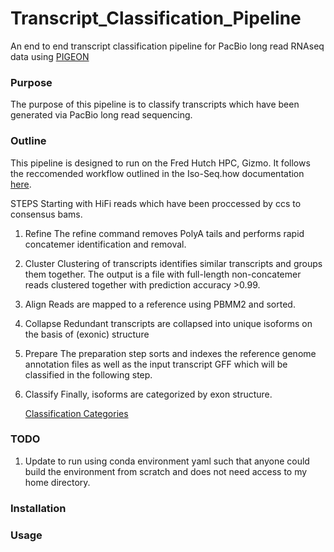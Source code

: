 # Transcript_Classification_Pipeline
An end to end transcript classification pipeline for PacBio long read RNAseq data using [PIGEON](https://github.com/PacificBiosciences/pigeon)

### Purpose
The purpose of this pipeline is to classify transcripts which have been generated via PacBio long read sequencing. 

### Outline 
This pipeline is designed to run on the Fred Hutch HPC, Gizmo. It follows the reccomended workflow outlined in the Iso-Seq.how documentation [here](https://isoseq.how/classification/pigeon.html).

STEPS
Starting with HiFi reads which have been proccessed by ccs to consensus bams. 

1. Refine
   The refine command removes PolyA tails and performs rapid concatemer identification and removal.

2. Cluster
   Clustering of transcripts identifies similar transcripts and groups them together. The output is a file with full-length non-concatemer reads clustered together with prediction accuracy >0.99.
   
3. Align
   Reads are mapped to a reference using PBMM2 and sorted. 
   
4. Collapse
   Redundant transcripts are collapsed into unique isoforms on the basis of (exonic) structure
   
5. Prepare
   The preparation step sorts and indexes the reference genome annotation files as well as the input transcript GFF which will be classified in the following step.
   
6. Classify
   Finally, isoforms are categorized by exon structure.

   [Classification Categories](https://isoseq.how/classification/categories) 

### TODO

1. Update to run using conda environment yaml such that anyone could build the environment from scratch and does not need access to my home directory. 

### Installation

### Usage

